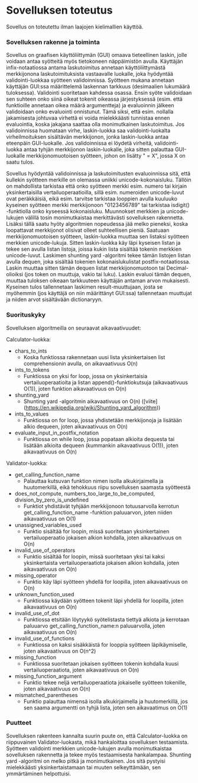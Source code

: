 # Sovelluksen toteutus
Sovellus on toteutettu ilman laajojen kielimallien käyttöä.

### Sovelluksen rakenne ja toiminta
Sovellus on graafisen käyttöliittymän (GUI) omaava tieteellinen laskin, jolle voidaan antaa syötteitä myös tietokoneen näppäimistön avulla. Käyttäjän infix-notaatiossa antama laskutoimitus annetaan käyttöliittymästä merkkijonona laskutoimituksista vastaavalle luokalle, joka hyödyntää validointi-luokkaa syötteen validoinnissa. Syötteen mukana annetaan käyttäjän GUI:ssa määrittelemä laskennan tarkkuus (desimaalien lukumäärä tuloksessa). Validointi suoritetaan kahdessa osassa. Ensin syöte validoidaan sen suhteen onko siinä oikeat tokenit oikeassa järjestyksessä (esim. että funktioille annetaan oikea määrä argumentteja) ja evaluoinnin jälkeen validoidaan onko evaluointi onnistunut. Tämä siksi, että esim. nollalla jakamisesta johtuvaa virhettä ei voida mielekkäästi tunnistaa ennen evaluointia, koska jakajana saattaa olla monimutkainen laskutoimitus. Jos validoinnissa huomataan virhe, laskin-luokka saa validointi-luokalta virheilmoituksen sisältävän merkkijonon, jonka laskin-luokka antaa eteenpäin GUI-luokalle. Jos validoinnissa ei löydetä virheitä, validointi-luokka antaa tyhjän merkkijonon laskin-luokalle, joka sitten palauttaa GUI-luokalle merkkijonomuotoisen syötteen, johon on lisätty " = X", jossa X on saatu tulos.

Sovellus hyödyntää validoinnissa ja laskutoimitusten evaluoinnissa sitä, että kullekin syötteen merkille on olemassa uniikki unicode-kokonaisluku. Tällöin on mahdollista tarkistaa että onko syötteen merkki esim. numero tai kirjain yksinkertaisilla vertailuoperaatioilla, sillä esim. numeroiden unicode-luvut ovat peräkkäisiä, eikä esim. tarvitse tarkistaa looppien avulla kuuluuko kyseinen syötteen merkki merkkijonoon "0123456789" tai tarkistaa isdigit() -funktiolla onko kyseessä kokonaisluku. Muunnokset merkkien ja unicode-lukujen välillä tosin monimutkaistaa merkittävästi sovelluksen rakennetta. Lisäksi tällä saatu hyöty algoritmien nopeudessa jää melko pieneksi, koska loopattavat merkkijonot olisivat olleet suhteellisen pieniä. Saatuaan merkkijonomuotoisen syötteen, laskin-luokka muuttaa sen listaksi syötteen merkkien unicode-lukuja. Sitten laskin-luokka käy läpi kyseisen listan ja tekee sen avulla listan listoja, joissa kukin lista sisältää tokenin merkkien unicode-luvut. Laskimen shunting yard -algoritmi tekee tämän listojen listan avulla dequen, joka sisältää tokenien kokonaislukulistat postfix-notaatiossa. Laskin muuttaa sitten tämän dequen listat merkkijonomuotoon tai Decimal-olioiksi (jos token on muuttuja, vakio tai luku). Laskin evaluoi tämän dequen, muuttaa tuloksen oikeaan tarkkuuteen käyttäjän antaman arvon mukaisesti. Kyseinen tulos tallennetaan laskimen result-muuttujaan, josta se myöhemmin (jos käyttäjä on niin määrittänyt GUI:ssa) tallennetaan muuttujat ja niiden arvot sisältävään dictionaryyn.

### Suorituskyky
Sovelluksen algoritmeilla on seuraavat aikavaativuudet:

Calculator-luokka:
- chars_to_ints
    - Koska funktiossa rakennetaan uusi lista yksinkertaisen list comprehensionin avulla, on aikavaativuus O(n)
- ints_to_tokens
    - Funktiossa on yksi for loop, jossa on yksinkertaisia vertailuoperaatioita ja listan append()-funktiokutsuja (aikavaativuus O(1)), joten funktion aikavaativuus on O(n)
- shunting_yard
    - Shunting yard -algoritmin aikavaativuus on O(n) ([viite] (https://en.wikipedia.org/wiki/Shunting_yard_algorithm))
- ints_to_values
    - Funktiossa on for loop, jossa yhdistetään merkkijonoja ja lisätään alkio dequeen, joten aikavaativuus on O(n)
- evaluate_input_in_postfix_notation
    - Funktiossa on while loop, jossa popataan alkioita dequesta tai lisätään alkioita dequeen (kummankin aikavaativuus O(1)), joten aikavaativuus on O(n)

Validator-luokka:
- get_calling_function_name
    - Palauttaa kutsuvan funktion nimen isolla alkukirjaimella ja huutomerkillä, eikä tehokkuus riipu sovelluksen saamasta syötteestä
- does_not_compute, numbers_too_large_to_be_computed, division_by_zero_is_undefined
    - Funktiot yhdistävät tyhjään merkkijonoon totuusarvolla kerrotun get_calling_function_name -funktion paluuarvon, joten niiden aikavaativuus on O(1)
- unassigned_variables_used
    - Funktio sisältää for loopin, missä suoritetaan yksinkertainen vertailuoperaatio jokaisen alkion kohdalla, joten aikavaativuus on O(n)
- invalid_use_of_operators
    - Funktio sisältää for loopin, missä suoritetaan yksi tai kaksi yksinkertaista vertailuoperaatiota jokaisen alkion kohdalla, joten aikavaativuus on O(n)
- missing_operator
    - Funktio käy läpi syötteen yhdellä for loopilla, joten aikavaativuus on O(n)
- unknown_function_used
    - Funktiossa käydään syötteen tokenit läpi yhdellä for loopilla, joten aikavaativuus on O(n)
- invalid_use_of_dot
    - Funktiossa etsitään löytyykö syötelistasta tiettyä alkiota ja kerrotaan paluuarvo get_calling_function_name:n paluuarvolla, joten aikavaativuus on O(n)
- invalid_use_of_functions
    - Funktiossa on kaksi sisäkkäistä for looppia syötteen läpikäymiselle, joten aikavaativuus on O(n^2)
- missing_function
    - Funktiossa suoritetaan jokaisen syötteen tokenin kohdalla kuusi vertailuoperaatiota, joten aikavaativuus on O(n)
- missing_function_argument
    - Funktio tekee neljä vertailuoperaatiota jokaiselle syötteen tokenille, joten aikavaativuus on O(n)
- mismatched_parentheses
    - Funktio palauttaa nimensä isolla alkukirjaimella ja huutomerkillä, jos sen saama argumentti on tyhjä lista, joten sen aikavaatimus on O(1)

### Puutteet

Sovelluksen rakenteen kannalta suurin puute on, että Calculator-luokka on riippuvainen Validator-luokasta, mikä hankaloittaa sovelluksen testaamista. Syötteen validointi merkkien unicode-lukujen avulla monimutkaistaa sovelluksen rakennetta ja tekee myös testaamisesta hankalampaa. Shunting yard -algoritmi on melko pitkä ja monimutkainen. Jos sitä pystyisi mielekkäästi yksinkertaistamaan tai muuten selkeyttämään, sen ymmärtäminen helpottuisi.
